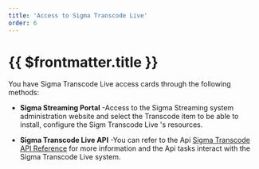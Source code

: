 ```yaml
---
title: 'Access to Sigma Transcode Live'
order: 6
---
```


# {{ $frontmatter.title }}

You have Sigma Transcode Live access cards through the following methods:
+ **Sigma Streaming Portal** -Access to the Sigma Streaming system administration website and select the Transcode item to be able to install, configure the Sigm Transcode Live \'s resources.

+ **Sigma Transcode Live API** -You can refer to the Api  [Sigma Transcode API Reference](https://sigmaott.com/apis/sigma-transcode-live.html#/) for more information and the Api tasks interact with the Sigma Transcode Live system.
